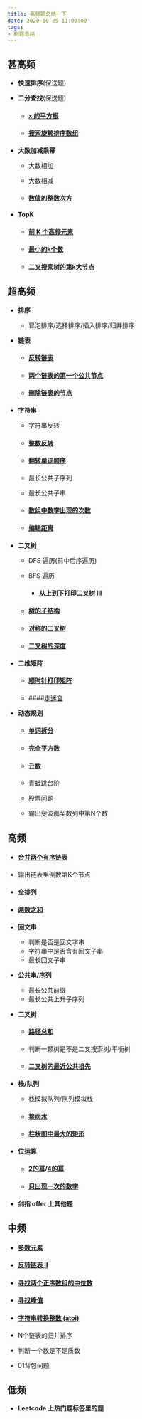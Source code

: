 ```yaml
---
title: 高频题总结一下
date: 2020-10-25 11:00:00
tags: 
- 刷题总结
---
```


## 甚高频

- **快速排序**(保送题)

- **二分查找**(保送题)

  - #### [x 的平方根](https://leetcode-cn.com/problems/sqrtx/)

  - #### [搜索旋转排序数组](https://leetcode-cn.com/problems/search-in-rotated-sorted-array/)

- **大数加减乘幂**

  - 大数相加

  - 大数相减

  - #### [数值的整数次方](https://leetcode-cn.com/problems/shu-zhi-de-zheng-shu-ci-fang-lcof/)

- **TopK**

  - #### [前 K 个高频元素](https://leetcode-cn.com/problems/top-k-frequent-elements/)

  - #### [最小的k个数](https://leetcode-cn.com/problems/zui-xiao-de-kge-shu-lcof/)

  - #### [二叉搜索树的第k大节点](https://leetcode-cn.com/problems/er-cha-sou-suo-shu-de-di-kda-jie-dian-lcof/)

## 超高频

- **排序**

  - 冒泡排序/选择排序/插入排序/归并排序

- **链表**

  - #### [反转链表](https://leetcode-cn.com/problems/fan-zhuan-lian-biao-lcof/)

  - #### [两个链表的第一个公共节点](https://leetcode-cn.com/problems/liang-ge-lian-biao-de-di-yi-ge-gong-gong-jie-dian-lcof/)

  - #### [删除链表的节点](https://leetcode-cn.com/problems/shan-chu-lian-biao-de-jie-dian-lcof/)

- **字符串**

  - 字符串反转

  - #### [ 整数反转](https://leetcode-cn.com/problems/reverse-integer/)

  - #### [翻转单词顺序](https://leetcode-cn.com/problems/fan-zhuan-dan-ci-shun-xu-lcof/)

  - 最长公共子序列

  - 最长公共子串

  - #### [数组中数字出现的次数](https://leetcode-cn.com/problems/shu-zu-zhong-shu-zi-chu-xian-de-ci-shu-lcof/)

  - #### [编辑距离](https://leetcode-cn.com/problems/edit-distance/)

- **二叉树**

  - DFS 遍历(前中后序遍历)

  - BFS 遍历

    - #### [从上到下打印二叉树 III](https://leetcode-cn.com/problems/cong-shang-dao-xia-da-yin-er-cha-shu-iii-lcof/)

  - #### [ 树的子结构](https://leetcode-cn.com/problems/shu-de-zi-jie-gou-lcof/)

  - #### [对称的二叉树](https://leetcode-cn.com/problems/dui-cheng-de-er-cha-shu-lcof/)

  - #### [二叉树的深度](https://leetcode-cn.com/problems/er-cha-shu-de-shen-du-lcof/)

- **二维矩阵**

  - #### [顺时针打印矩阵](https://leetcode-cn.com/problems/shun-shi-zhen-da-yin-ju-zhen-lcof/)

  - ####[走迷宫](https://www.acwing.com/solution/content/9321/)
  
- **动态规划**

  - #### [单词拆分](https://leetcode-cn.com/problems/word-break/)

  - #### [完全平方数](https://leetcode-cn.com/problems/perfect-squares/)

  - #### [丑数](https://leetcode-cn.com/problems/chou-shu-lcof/)

  - 青蛙跳台阶

  - 股票问题

  - 输出斐波那契数列中第N个数

## 高频

- #### [合并两个有序链表](https://leetcode-cn.com/problems/merge-two-sorted-lists/)

- 输出链表里倒数第K个节点

- #### [ 全排列](https://leetcode-cn.com/problems/permutations/)

- #### [两数之和](https://leetcode-cn.com/problems/two-sum/)

- **回文串**

  - 判断是否是回文字串
  - 字符串中是否含有回文子串
  - 最长回文子串

- **公共串/序列**

  - 最长公共前缀
  - 最长公共上升子序列

- **二叉树**

  - #### [路径总和](https://leetcode-cn.com/problems/path-sum/)

  - 判断一颗树是不是二叉搜索树/平衡树

  - #### [二叉树的最近公共祖先](https://leetcode-cn.com/problems/er-cha-shu-de-zui-jin-gong-gong-zu-xian-lcof/)

- **栈/队列**

  - 栈模拟队列/队列模拟栈

  - #### [接雨水](https://leetcode-cn.com/problems/trapping-rain-water/)

  - #### [柱状图中最大的矩形](https://leetcode-cn.com/problems/largest-rectangle-in-histogram/)

- **位运算**

  - #### [2的幂](https://leetcode-cn.com/problems/power-of-two/)/[4的幂](https://leetcode-cn.com/problems/power-of-four/)

  - #### [只出现一次的数字](https://leetcode-cn.com/problems/single-number/)

- **剑指 offer 上其他题**

## 中频

- #### [多数元素](https://leetcode-cn.com/problems/majority-element/)

- #### [反转链表 II](https://leetcode-cn.com/problems/reverse-linked-list-ii/)

- #### [寻找两个正序数组的中位数](https://leetcode-cn.com/problems/median-of-two-sorted-arrays/)

- #### [寻找峰值](https://leetcode-cn.com/problems/find-peak-element/)

- #### [字符串转换整数 (atoi)](https://leetcode-cn.com/problems/string-to-integer-atoi/)

- N个链表的归并排序

- 判断一个数是不是质数

- 01背包问题

## 低频

- **Leetcode 上热门题标签里的题**

